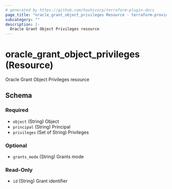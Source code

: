 ```yaml
---
# generated by https://github.com/hashicorp/terraform-plugin-docs
page_title: "oracle_grant_object_privileges Resource - terraform-provider-oracle"
subcategory: ""
description: |-
  Oracle Grant Object Privileges resource
---
```


# oracle_grant_object_privileges (Resource)

Oracle Grant Object Privileges resource



<!-- schema generated by tfplugindocs -->
## Schema

### Required

- `object` (String) Object
- `principal` (String) Principal
- `privileges` (Set of String) Privileges

### Optional

- `grants_mode` (String) Grants mode

### Read-Only

- `id` (String) Grant identifier
